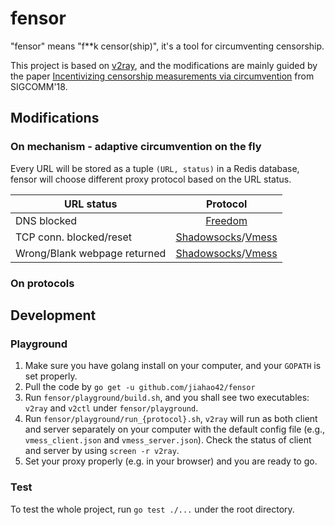 # fensor

"fensor" means "f\*\*k censor(ship)", it's a tool for circumventing censorship.

This project is based on [v2ray](https://github.com/v2ray/v2ray-core), and the modifications are mainly guided by the paper [Incentivizing censorship measurements via circumvention](https://dl.acm.org/doi/abs/10.1145/3230543.3230568) from SIGCOMM'18.


## Modifications

### On mechanism - adaptive circumvention on the fly 

Every URL will be stored as a tuple `(URL, status)` in a Redis database, fensor will choose different proxy protocol based on the URL status.

| URL status| Protocol| 
| ------------- |:-------------:|
| DNS blocked| [Freedom](https://v2ray.com/en/configuration/protocols/freedom.html) |
| TCP conn. blocked/reset| [Shadowsocks](https://v2ray.com/en/configuration/protocols/shadowsocks.html)/[Vmess](https://v2ray.com/en/configuration/protocols/vmess.html) |
| Wrong/Blank webpage returned| [Shadowsocks](https://v2ray.com/en/configuration/protocols/shadowsocks.html)/[Vmess](https://v2ray.com/en/configuration/protocols/vmess.html) |

### On protocols 

<!--* freedom: add global DNS servers, i.e., when there is no valid response from the local DNS server, it shall turn to -->


## Development

### Playground

1. Make sure you have golang install on your computer, and your `GOPATH` is set properly.
2. Pull the code by `go get -u github.com/jiahao42/fensor`
3. Run `fensor/playground/build.sh`, and you shall see two executables: `v2ray` and `v2ctl` under `fensor/playground`. 
4. Run `fensor/playground/run_{protocol}.sh`, `v2ray` will run as both client and server separately on your computer with the default config file (e.g., `vmess_client.json` and `vmess_server.json`). Check the status of client and server by using `screen -r v2ray`.
5. Set your proxy properly (e.g. in your browser) and you are ready to go.

### Test

To test the whole project, run `go test ./...` under the root directory.
